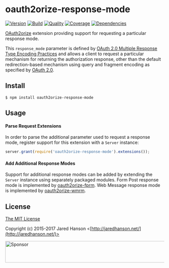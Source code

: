 # oauth2orize-response-mode

[![Version](https://img.shields.io/npm/v/oauth2orize-response-mode.svg?label=version)](https://www.npmjs.com/package/oauth2orize-response-mode)
[![Build](https://img.shields.io/travis/jaredhanson/oauth2orize-response-mode.svg)](https://travis-ci.org/jaredhanson/oauth2orize-response-mode)
[![Quality](https://img.shields.io/codeclimate/github/jaredhanson/oauth2orize-response-mode.svg?label=quality)](https://codeclimate.com/github/jaredhanson/oauth2orize-response-mode)
[![Coverage](https://img.shields.io/coveralls/jaredhanson/oauth2orize-response-mode.svg)](https://coveralls.io/r/jaredhanson/oauth2orize-response-mode)
[![Dependencies](https://img.shields.io/david/jaredhanson/oauth2orize-response-mode.svg)](https://david-dm.org/jaredhanson/oauth2orize-response-mode)


[OAuth2orize](https://github.com/jaredhanson/oauth2orize) extension providing
support for requesting a particular response mode.

This `response_mode` parameter is defined by [OAuth 2.0 Multiple Response Type Encoding Practices](http://openid.net/specs/oauth-v2-multiple-response-types-1_0.html)
and allows a client to request a particular mechanism for returning the
authorization response, other than the default redirection-based mechanism
using query and fragment encoding as specified by [OAuth 2.0](https://tools.ietf.org/html/rfc6749).

## Install

    $ npm install oauth2orize-response-mode

## Usage

#### Parse Request Extensions

In order to parse the additional parameter used to request a response mode,
register support for this extension with a `Server` instance:

```js
server.grant(require('oauth2orize-response-mode').extensions());
```

#### Add Additional Response Modes

Support for additional response modes can be added by extending the `Server`
instance using separately packaged modules.  Form Post response mode is
implemented by [oauth2orize-fprm](https://github.com/jaredhanson/oauth2orize-fprm).
Web Message response mode is implemented by [oauth2orize-wmrm](https://github.com/jaredhanson/oauth2orize-wmrm).

## License

[The MIT License](http://opensource.org/licenses/MIT)

Copyright (c) 2015-2017 Jared Hanson <[http://jaredhanson.net/](http://jaredhanson.net/)>

<a target='_blank' rel='nofollow' href='https://app.codesponsor.io/link/vK9dyjRnnWsMzzJTQ57fRJpH/jaredhanson/oauth2orize-response-mode'>  <img alt='Sponsor' width='888' height='68' src='https://app.codesponsor.io/embed/vK9dyjRnnWsMzzJTQ57fRJpH/jaredhanson/oauth2orize-response-mode.svg' /></a>
